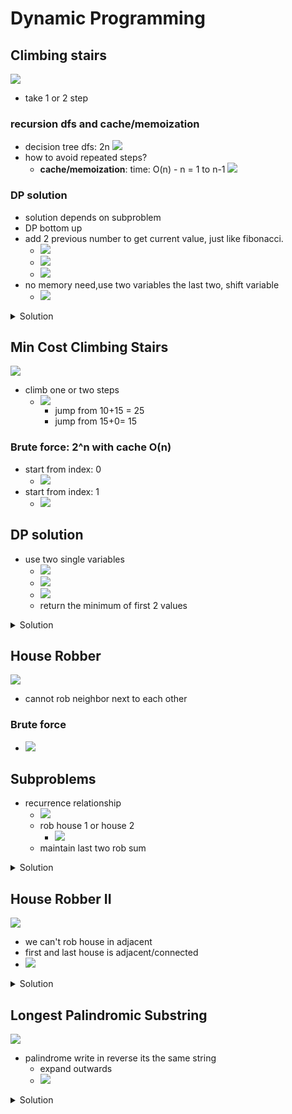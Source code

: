 # Dynamic Programming

## Climbing stairs

![](images/1.png)

- take 1 or 2 step

### recursion dfs and cache/memoization

- decision tree dfs: 2n ![](images/2.png)
- how to avoid repeated steps?
  - **cache/memoization**: time: O(n) - n = 1 to n-1 ![](images/3.png)

### DP solution

- solution depends on subproblem
- DP bottom up
- add 2 previous number to get current value, just like fibonacci.
  - ![](images/4.png)
  - ![](images/5.png)
  - ![](images/6.png)
- no memory need,use two variables the last two, shift variable
  - ![](images/7.png)

<details>
<summary>Solution</summary>
<br>
<!-- We need a space between the <br> and the content -->

```python
class Solution:
    def climbStairs(self, n: int) -> int:
      one, two = 1, 1
      for i in range(n - 1):
        temp = one
        one = one + two
        two = temp
      return one
```

</details>

## Min Cost Climbing Stairs

![](climb-stairs/1.png)

- climb one or two steps
  - ![](climb-stairs/2.png)
    - jump from 10+15 = 25
    - jump from 15+0= 15

### Brute force: 2^n with cache O(n)

- start from index: 0
  - ![](climb-stairs/3.png)
- start from index: 1
  - ![](climb-stairs/4.png)

## DP solution

- use two single variables
  - ![](climb-stairs/5.png)
  - ![](climb-stairs/6.png)
  - ![](climb-stairs/7.png)
  - return the minimum of first 2 values

<details>
<summary>Solution</summary>
<br>
<!-- We need a space between the <br> and the content -->

![](climb-stairs/8.png)

</details>

## House Robber

![](house-robber/1.png)

- cannot rob neighbor next to each other

### Brute force

- ![](house-robber/2.png)

## Subproblems

- recurrence relationship
  - ![](house-robber/3.png)
  - rob house 1 or house 2
    - ![](house-robber/4.png)
  - maintain last two rob sum

<details>
<summary>Solution</summary>
<br>
<!-- We need a space between the <br> and the content -->

![](house-robber/5.png)

</details>

## House Robber II

![](house-robber-II/1.png)

- we can't rob house in adjacent
- first and last house is adjacent/connected
- ![](house-robber-II/2.png)

<details>
<summary>Solution</summary>
<br>
<!-- We need a space between the <br> and the content -->

![](house-robber-II/3.png)

</details>

## Longest Palindromic Substring

![](longest-palindromic-substring/1.png)

- palindrome write in reverse its the same string
  - expand outwards
  - ![](longest-palindromic-substring/2.png)

<details>
<summary>Solution</summary>
<br>
<!-- We need a space between the <br> and the content -->

![](longest-palindromic-substring/3.png)

</details>
